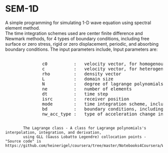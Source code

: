 # SEM-1D
A simple programming for simulating 1-D wave equation using spectral element method.<br> The time integration schemes used are center finite difference and Newmark methods, for 4 types of boundary conditions, including free surface or zero stress, rigid or zero displacement, periodic, and absorbing boundary conditions.
The input parameters include, 
Input parameters are:<br>
<pre> 
            &emsp;&emsp;c0          :   velocity vector, for homogenous case
            &emsp;&emsp;c           :   velocity vector, for heterogenous case
            &emsp;&emsp;rho         :   density vector
            &emsp;&emsp;L           :   domain size
            &emsp;&emsp;N           :   degree of lagrange polynomials
            &emsp;&emsp;ne          :   number of elements
            &emsp;&emsp;dt          :   time step
            &emsp;&emsp;isrc        :   receiver position
            &emsp;&emsp;mode        :   time integration scheme, including 'cfd' (centered finite difference) or 'newmark'
            &emsp;&emsp;bd          :   boundary conditions, including 'rigid', 'free', 'absorbing', 'periodic'
            &emsp;&emsp;nw_acc_type :   type of acceleration change in newmark method, including 'average','linear'; defualt is 'average'<br>
</pre>
            The Lagrange class - A class for Lagrange polynomials's interpolation, integration, and derivation, 
            using GLL (Gauss Lobatto Legendre) collocation points - "Source code" is https://github.com/heinerigel/coursera/tree/master/Notebooks4Coursera/W9
              
